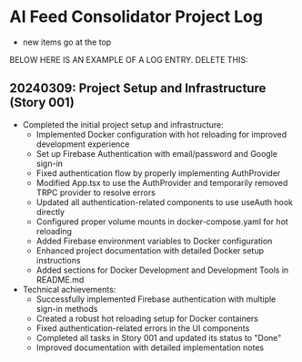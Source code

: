 # AI Feed Consolidator Project Log
- new items go at the top


BELOW HERE IS AN EXAMPLE OF A LOG ENTRY. DELETE THIS:
## 20240309: Project Setup and Infrastructure (Story 001)
- Completed the initial project setup and infrastructure:
  - Implemented Docker configuration with hot reloading for improved development experience
  - Set up Firebase Authentication with email/password and Google sign-in
  - Fixed authentication flow by properly implementing AuthProvider
  - Modified App.tsx to use the AuthProvider and temporarily removed TRPC provider to resolve errors
  - Updated all authentication-related components to use useAuth hook directly
  - Configured proper volume mounts in docker-compose.yaml for hot reloading
  - Added Firebase environment variables to Docker configuration
  - Enhanced project documentation with detailed Docker setup instructions
  - Added sections for Docker Development and Development Tools in README.md
- Technical achievements:
  - Successfully implemented Firebase authentication with multiple sign-in methods
  - Created a robust hot reloading setup for Docker containers
  - Fixed authentication-related errors in the UI components
  - Completed all tasks in Story 001 and updated its status to "Done"
  - Improved documentation with detailed implementation notes